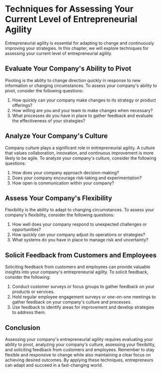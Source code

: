 Techniques for Assessing Your Current Level of Entrepreneurial Agility
=========================================================================================================================

Entrepreneurial agility is essential for adapting to change and continuously improving your strategies. In this chapter, we will explore techniques for assessing your current level of entrepreneurial agility.

Evaluate Your Company's Ability to Pivot
----------------------------------------

Pivoting is the ability to change direction quickly in response to new information or changing circumstances. To assess your company's ability to pivot, consider the following questions:

1. How quickly can your company make changes to its strategy or product offerings?
2. How willing are you and your team to make changes when necessary?
3. What processes do you have in place to gather feedback and evaluate the effectiveness of your strategies?

Analyze Your Company's Culture
------------------------------

Company culture plays a significant role in entrepreneurial agility. A culture that values collaboration, innovation, and continuous improvement is more likely to be agile. To analyze your company's culture, consider the following questions:

1. How does your company approach decision-making?
2. Does your company encourage risk-taking and experimentation?
3. How open is communication within your company?

Assess Your Company's Flexibility
---------------------------------

Flexibility is the ability to adapt to changing circumstances. To assess your company's flexibility, consider the following questions:

1. How well does your company respond to unexpected challenges or opportunities?
2. How quickly can your company adjust its operations or strategies?
3. What systems do you have in place to manage risk and uncertainty?

Solicit Feedback from Customers and Employees
---------------------------------------------

Soliciting feedback from customers and employees can provide valuable insights into your company's entrepreneurial agility. To solicit feedback, consider the following:

1. Conduct customer surveys or focus groups to gather feedback on your products or services.
2. Hold regular employee engagement surveys or one-on-one meetings to gather feedback on your company's culture and processes.
3. Use feedback to identify areas for improvement and develop strategies to address them.

Conclusion
----------

Assessing your company's entrepreneurial agility requires evaluating your ability to pivot, analyzing your company's culture, assessing your flexibility, and soliciting feedback from customers and employees. Remember to stay flexible and responsive to change while also maintaining a clear focus on achieving desired outcomes. By applying these techniques, entrepreneurs can adapt and succeed in a fast-changing world.
